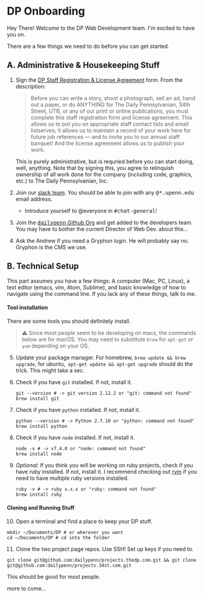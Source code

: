 # DP Onboarding

Hey There! Welcome to the DP Web Development team. I'm excited to have you on.

There are a few things we need to do before you can get started.



## A. Administrative & Housekeeping Stuff

1. Sign the [DP Staff Registration & License Agreement](http://thedp.com/register) form. From the description:

   > Before you can write a story, shoot a photograph, sell an ad, hand out a paper, or do ANYTHING for The Daily Pennsylvanian, 34th Street, UTB, or any of our print or online publications, you must complete this staff registration form and license agreement. This allows us to put you on appropriate staff contact lists and email listserves; it allows us to maintain a record of your work here for future job references — and to invite you to our annual staff banquet! And the license agreement allows us to publish your work.

   This is purely administrative, but is requried before you can start doing, well, anything. Note that by signing this, you agree to relinquish ownership of all work done for the company (including code, graphics, etc.) to The Daily Pennsylvanian, Inc.

2. Join our [slack team](https://thedpinc.slack.com/signup). You should be able to join with any <samp>@*.upenn.edu</samp> email address.

   - Introduce yourself to @everyone in <samp>#chat-general</samp>!

3. Join the [<samp>dailypenn</samp> Github Org](https://github.com/dailypenn) and get added to the developers team. You may have to bother the current Director of Web Dev. about this…

4. Ask the Andrew if you need a Gryphon login. He will probably say no. Gryphon is the CMS we use.

## B. Technical Setup

This part assumes you have a few things: A computer (Mac, PC, Linux), a text editor (emacs, vim, Atom, Sublime), and basic knowledge of how to navigate using the command line. If you lack any of these things, talk to me. 

#### Tool installation

There are some tools you should definitely install.

>  ⚠️ Since most people seem to be developing on macs, the commands below are for macOS. You may need to substitute `brew` for `apt-get` or `yum` depending on your OS.

5. Update your package manager. For homebrew, `brew update && brew upgrade`, for ubuntu,` apt-get update && apt-get upgrade` should do the trick. This might take a sec.


6. Check if you have `git` installed. If not, install it.

   ```shell
   git --version # -> git version 2.12.2 or "git: command not found"
   brew install git
   ```

7. Check if you have `python` installed. If not, install it.

   ```shell
   python --version # -> Python 2.7.10 or "python: command not found"
   brew install python
   ```

8. Check if you have `node` installed. If not, install it.

   ```shell
   node -v # -> v7.4.0 or "node: command not found"
   brew install node
   ```

9. *Optional:* If you think you will be working on ruby projects, check if you have ruby installed. If not, install it. I recommend checking out [rvm](https://rvm.io) if you need to have multiple ruby versions installed.

   ```shell
   ruby -v # -> ruby x.x.x or "ruby: command not found"
   brew install ruby
   ```

 

#### Cloning and Running Stuff

10. Open a terminal and find a place to keep your DP stuff. 

   ```Shell
   mkdir ~/Documents/DP # or wherever you want
   cd ~/Documents/DP # cd into the folder
   ```

11. Clone the two project page repos. Use SSH! Set up keys if you need to.

   ```Shell
   git clone git@github.com:dailypenn/projects.thedp.com.git && git clone git@github.com:dailypenn/projects.34st.com.git
   ```

   This should be good for most people.

   more to come...







